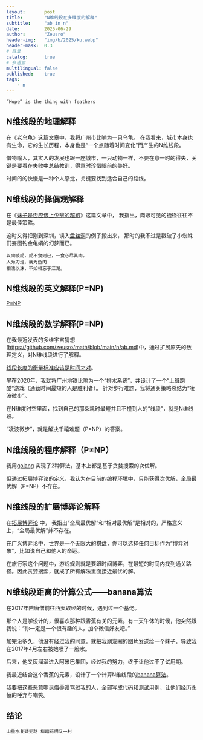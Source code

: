 ```yaml
---
layout:       post
title:        "N维线段在多维度的解释"
subtitle:     "ab in n"
date:         2025-06-29
author:       "Zeusro"
header-img:   "img/b/2025/ku.webp"
header-mask:  0.3
# 目录
catalog:      true
# 多语言
multilingual: false
published:    true
tags:
    - n
---
```


    “Hope” is the thing with feathers

## N维线段的地理解释

在《[老乌龟](https://mp.weixin.qq.com/s/zYhGgyx_HQV0qHsyTf_96Q?token=2125660481&lang=zh_CN)》这篇文章中，我将广州市比喻为一只乌龟。
在我看来，城市本身也有生命，它的生长历程，本身也是“一个点随着时间变化”而产生的N维线段。

借物喻人，其实人的发展也跟一座城市，一只动物一样，不要在意一时的得失，关键是要看在失败中总结教训，得意时珍惜眼前的美好。

时间的的快慢是一种个人感觉，关键要找到适合自己的路线。

## N维线段的择偶观解释

在《[妹子是否应该上少爷的超跑](https://mp.weixin.qq.com/s/UuiRsbPmb8KksyJ9eocKQw)》这篇文章中，
我指出，肉眼可见的捷径往往不是最佳策略。

这时又得把刚到深圳，误入[盘丝洞](https://mp.weixin.qq.com/s/fklt2QDYWE5g3Bs_ZF6aIQ)的例子搬出来，
那时的我不过是戳破了小蜘蛛们妄图钓金龟婿的幻梦而已。

```
以肉啖虎，虎不食则已，一食必尽其肉。
人为刀俎，我为鱼肉
相濡以沫，不如相忘于江湖。
```

## N维线段的英文解释(P=NP)

[P=NP](https://medium.com/@zeusro/p-np-45d6766dd2e6)

## N维线段的数学解释(P=NP)

在我最近发表的多维宇宙猜想(https://github.com/zeusro/math/blob/main/n/ab.md)中，通过扩展原先的数理定义，对N维线段进行了解释。

[线段长度的衡量标准应该是时间才对](https://mp.weixin.qq.com/s?__biz=MzI1ODEyNDg3MA==&mid=2655476198&idx=2&sn=69a3b56040b90558b2d9a6f020efc64d&chksm=f1bf04cfc6c88dd9e18b476b2b86b8361a87aa0725a6c509982426e16ee82759d44015ac33cb&scene=178&cur_album_id=1501795090070077441&search_click_id=#rd)。

早在2020年，我就将广州地铁比喻为一个“排水系统”，并设计了一个“上班跑酷”游戏（通勤时间最短的人是胜利者）。
针对步行难题，我将通关策略总结为“凌波微步”。

在N维度时空里面，找到自己的那条耗时最短并且不撞到人的“线段”，就是N维线段。 ​

“凌波微步”，就是解决千禧难题（P=NP）的答案。

## N维线段的程序解释（P≠NP）

我用[golang](https://github.com/zeusro/system/tree/main/problems/np) 实现了2种算法，基本上都是基于贪婪搜索的次优解。

但通过拓展博弈论的定义，我认为在目前的编程环境中，只能获得次优解，全局最优解（P=NP）不存在。

## N维线段的扩展博弈论解释

在[拓展博弈论](https://github.com/zeusro/math/blob/main/game/readme.zh.md) 中，
我指出“全局最优解”和“相对最优解”是相对的，严格意义上，“全局最优解”并不存在。

在广义博弈论中，世界是一个无限大的棋盘，你可以选择任何目标作为“博弈对象”，比如说自己和他人的命运。

在旅行家这个问题中，游戏规则就是要跟时间博弈，在最短的时间内找到通关路径。因此贪婪搜索，就成了所有解法里面接近最优的解。

## N维线段距离的计算公式——banana算法

在2017年陪唐僧前往西天取经的时候，遇到过一个基佬。

那个人是学设计的，很喜欢那种跟香蕉有关的元素。有一天午休的时候，他突然跟我说：“你一定是一个很有趣的人，加个微信好友吧。”

加完没多久，他没有经过我的同意，就把我朋友圈的图片发送给一个妹子，导致我在2017年4月左右被她喷了一脸水。

后来，他又灰溜溜进入阿米巴集团，经过我的努力，终于让他过不了试用期。

我最近结合这个香蕉的元素，设计了一个计算N维线段的[banana算法](https://github.com/zeusro/system/blob/main/function/local/n/ab_test.go)。

我要把这些恶意嘲讽侮辱谩骂过我的人，全部写成代码和测试用例，让他们经历永恒的唾弃与嘲笑。

## 结论

    山重水复疑无路 柳暗花明又一村
